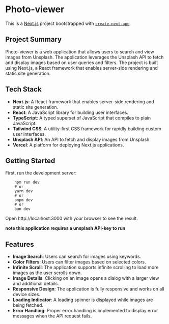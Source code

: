 # Photo-viewer

This is a [Next.js](https://nextjs.org) project bootstrapped with [`create-next-app`](https://nextjs.org/docs/app/api-reference/cli/create-next-app).

## Project Summary

Photo-viewer is a web application that allows users to search and view images from Unsplash. The application leverages the Unsplash API to fetch and display images based on user queries and filters. The project is built using Next.js, a React framework that enables server-side rendering and static site generation.

## Tech Stack

- **Next.js**: A React framework that enables server-side rendering and static site generation.
- **React**: A JavaScript library for building user interfaces.
- **TypeScript**: A typed superset of JavaScript that compiles to plain JavaScript.
- **Tailwind CSS**: A utility-first CSS framework for rapidly building custom user interfaces.
- **Unsplash API**: An API to fetch and display images from Unsplash.
- **Vercel**: A platform for deploying Next.js applications.

## Getting Started

First, run the development server:

```
    npm run dev
    # or
    yarn dev
    # or
    pnpm dev
    # or
    bun dev
```

Open http://localhost:3000 with your browser to see the result.

**note this application requires a unsplash API-key to run**

## Features

- **Image Search**: Users can search for images using keywords.
- **Color Filters**: Users can filter images based on selected colors.
- **Infinite Scroll**: The application supports infinite scrolling to load more images as the user scrolls down.
- **Image Details**: Clicking on an image opens a dialog with a larger view and additional details.
- **Responsive Design**: The application is fully responsive and works on all device sizes.
- **Loading Indicator**: A loading spinner is displayed while images are being fetched.
- **Error Handling**: Proper error handling is implemented to display error messages when the API request fails.
